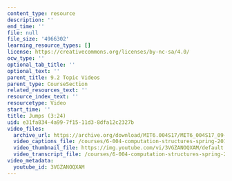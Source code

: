 ```yaml
---
content_type: resource
description: ''
end_time: ''
file: null
file_size: '4966302'
learning_resource_types: []
license: https://creativecommons.org/licenses/by-nc-sa/4.0/
ocw_type: ''
optional_tab_title: ''
optional_text: ''
parent_title: 9.2 Topic Videos
parent_type: CourseSection
related_resources_text: ''
resource_index_text: ''
resourcetype: Video
start_time: ''
title: Jumps (3:24)
uid: e31fa834-4a99-7f15-11d3-8dfa12c2327b
video_files:
  archive_url: https://archive.org/download/MIT6.004S17/MIT6_004S17_09-02-09_300k.mp4
  video_captions_file: /courses/6-004-computation-structures-spring-2017/97b88bda2c30530c8012822d559643f9_3VGZANOQXAM.vtt
  video_thumbnail_file: https://img.youtube.com/vi/3VGZANOQXAM/default.jpg
  video_transcript_file: /courses/6-004-computation-structures-spring-2017/f4d244197b4887680130c91b55dc02fd_3VGZANOQXAM.pdf
video_metadata:
  youtube_id: 3VGZANOQXAM
---
```

